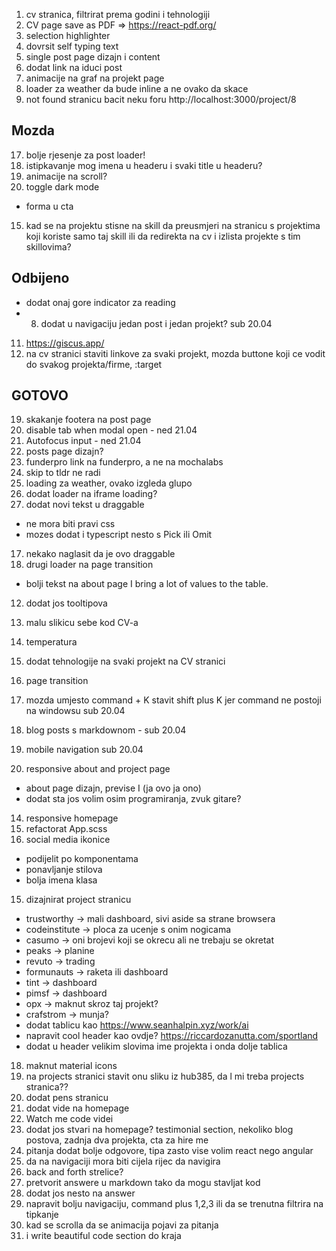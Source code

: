 
1. cv stranica, filtrirat prema godini i tehnologiji
2. CV page save as PDF => https://react-pdf.org/
3. selection highlighter
4. dovrsit self typing text
20. single post page dizajn i content
21. dodat link na iduci post
12. animacije na graf na projekt page
13. loader za weather da bude inline a ne ovako da skace
14. not found stranicu bacit neku foru http://localhost:3000/project/8

## Mozda
17. bolje rjesenje za post loader!
9. istipkavanje mog imena u headeru i svaki title u headeru?
10. animacije na scroll?
11. toggle dark mode

- forma u cta

15. kad se na projektu stisne na skill da preusmjeri na stranicu s projektima koji koriste samo taj skill ili da redirekta na cv i izlista projekte s tim skillovima?

## Odbijeno
- dodat onaj gore indicator za reading
- 8. dodat u navigaciju jedan post i jedan projekt? sub 20.04
11. https://giscus.app/
12. na cv stranici staviti linkove za svaki projekt, mozda buttone koji ce vodit do svakog projekta/firme, :target

## GOTOVO
19. skakanje footera na post page
3. disable tab when modal open - ned 21.04
2. Autofocus input - ned 21.04
3. posts page dizajn?
4. funderpro link na funderpro, a ne na mochalabs
5. skip to tldr ne radi
6. loading za weather, ovako izgleda glupo
7. dodat loader na iframe loading?
8. dodat novi tekst u draggable

- ne mora biti pravi css
- mozes dodat i typescript nesto s Pick ili Omit

17. nekako naglasit da je ovo draggable
18. drugi loader na page transition

- bolji tekst na about page I bring a lot of values to the table.

12. dodat jos tooltipova

13. malu slikicu sebe kod CV-a
14. temperatura
15. dodat tehnologije na svaki projekt na CV stranici
16. page transition
17. mozda umjesto command + K stavit shift plus K jer command ne postoji na windowsu sub 20.04
18. blog posts s markdownom - sub 20.04
19. mobile navigation sub 20.04
20. responsive about and project page

- about page dizajn, previse I (ja ovo ja ono)
- dodat sta jos volim osim programiranja, zvuk gitare?

14. responsive homepage
15. refactorat App.scss
16. social media ikonice

- podijelit po komponentama
- ponavljanje stilova
- bolja imena klasa

15. dizajnirat project stranicu

- trustworthy -> mali dashboard, sivi aside sa strane browsera
- codeinstitute -> ploca za ucenje s onim nogicama
- casumo -> oni brojevi koji se okrecu ali ne trebaju se okretat
- peaks -> planine
- revuto -> trading
- formunauts -> raketa ili dashboard
- tint -> dashboard
- pimsf -> dashboard
- opx -> maknut skroz taj projekt?
- crafstrom -> munja?
- dodat tablicu kao https://www.seanhalpin.xyz/work/ai
- napravit cool header kao ovdje? https://riccardozanutta.com/sportland
- dodat u header velikim slovima ime projekta i onda dolje tablica

18. maknut material icons
19. na projects stranici stavit onu sliku iz hub385, da l mi treba projects stranica??
20. dodat pens stranicu
21. dodat vide na homepage
22. Watch me code videi
23. dodat jos stvari na homepage? testimonial section, nekoliko blog postova, zadnja dva projekta, cta za hire me
24. pitanja dodat bolje odgovore, tipa zasto vise volim react nego angular
25. da na navigaciji mora biti cijela rijec da navigira
26. back and forth strelice?
27. pretvorit answere u markdown tako da mogu stavljat kod
28. dodat jos nesto na answer
29. napravit bolju navigaciju, command plus 1,2,3 ili da se trenutna filtrira na tipkanje
30. kad se scrolla da se animacija pojavi za pitanja
31. i write beautiful code section do kraja
